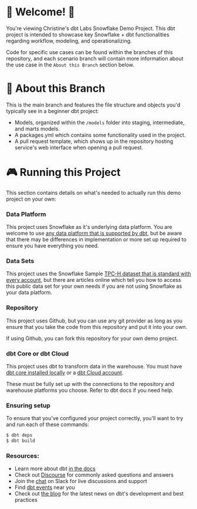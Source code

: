 # :star2: Welcome! :star2:
You're viewing Christine's dbt Labs Snowflake Demo Project. This dbt project is 
intended to showcase key Snowflake + dbt functionalities regarding workflow, 
modeling, and operationalizing. 

Code for specific use cases can be found within the branches of this repository,
and each scenario branch will contain more information about the use case in the 
`About this Branch` section below.

# :seedling: About this Branch
This is the main branch and features the file structure and objects you'd 
typically see in a beginner dbt project:
- Models, organized within the `/models` folder into staging, intermediate, and marts models.
- A packages.yml which contains some functionality used in the project.
- A pull request template, which shows up in the repository hosting service's web
  interface when opening a pull request.

# :video_game: Running this Project
This section contains details on what's needed to actually run this demo
project on your own:

### Data Platform
This project uses Snowflake as it's underlying data platform. You are welcome to use
[any data platform that is supported by dbt](https://docs.getdbt.com/docs/supported-data-platforms), 
but be aware that there may be differences in implementation or more set up required
to ensure you have everything you need.

### Data Sets
This project uses the Snowflake Sample [TPC-H dataset that is standard with every account](https://docs.snowflake.com/en/user-guide/sample-data-tpch.html),
but there are articles online which tell you how to access this public data set
for your own needs if you are not using Snowflake as your data platform.

### Repository
This project uses Github, but you can use any git provider as long as you ensure
that you take the code from this repository and put it into your own. 

If using Github, you can fork this repository for your own demo project.
### dbt Core or dbt Cloud
This project uses dbt to transform data in the warehouse. You must have [dbt core installed locally](https://docs.getdbt.com/docs/get-started/installation)
or a [dbt Cloud account](https://docs.getdbt.com/docs/get-started/getting-started/set-up-dbt-cloud).

These must be fully set up with the connections to the repository and warehouse 
platforms you choose. Refer to dbt docs if you need help.

### Ensuring setup
To ensure that you've configured your project correctly, you'll want to try and
run each of these commands:
```bash
$ dbt deps
$ dbt build
```

### Resources:
- Learn more about dbt [in the docs](https://docs.getdbt.com/docs/introduction)
- Check out [Discourse](https://discourse.getdbt.com/) for commonly asked questions and answers
- Join the [chat](http://slack.getdbt.com/) on Slack for live discussions and support
- Find [dbt events](https://events.getdbt.com) near you
- Check out [the blog](https://blog.getdbt.com/) for the latest news on dbt's development and best practices